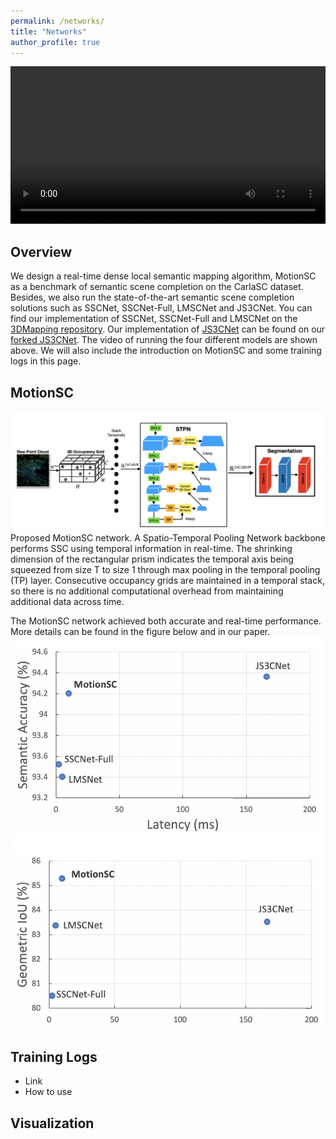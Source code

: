 ```yaml
---
permalink: /networks/
title: "Networks"
author_profile: true
---
```


<p float="middle">
    <video autoplay="autoplay" src="../images/NetworksFast.mp4" controls="controls" width="100%" />
</p>


## Overview
We design a real-time dense local semantic mapping algorithm, MotionSC as a benchmark of semantic scene completion on the CarlaSC dataset. Besides, we also run the state-of-the-art semantic scene completion solutions such as SSCNet, SSCNet-Full, LMSCNet and JS3CNet. You can find our implementation of SSCNet, SSCNet-Full and LMSCNet on the [3DMapping repository](https://github.com/UMich-CURLY/3DMapping). Our implementation of [JS3CNet](https://github.com/yanx27/JS3C-Net) can be found on our [forked JS3CNet](https://github.com/Song-Jingyu/JS3C-Net). The video of running the four different models are shown above. We will also include the introduction on MotionSC and some training logs in this page.

## MotionSC
![MotionSC-structure](../images/MotionSC.png)
Proposed MotionSC network. A Spatio-Temporal Pooling Network backbone performs SSC using temporal information in real-time. The shrinking dimension of the rectangular prism indicates the temporal axis being squeezed from size T to size 1 through max pooling in the temporal pooling (TP) layer. Consecutive occupancy grids are maintained in a temporal stack, so there is no additional computational overhead from maintaining additional data across time. 

The MotionSC network achieved both accurate and real-time performance. More details can be found in the figure below and in our paper.
![acc-latency](../images/accuracy_latency.png)

## Training Logs

* Link
* How to use

## Visualization
